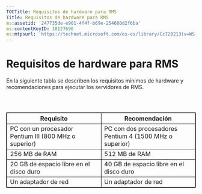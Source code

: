 ```yaml
---
TOCTitle: Requisitos de hardware para RMS
Title: Requisitos de hardware para RMS
ms:assetid: '247735de-e901-4f4f-b69e-254680d2f6ba'
ms:contentKeyID: 18127696
ms:mtpsurl: 'https://technet.microsoft.com/es-es/library/Cc720213(v=WS.10)'
---
```


Requisitos de hardware para RMS
===============================

En la siguiente tabla se describen los requisitos mínimos de hardware y recomendaciones para ejecutar los servidores de RMS.

###  

 
<p> </p>
<table style="border:1px solid black;">
<colgroup>
<col width="50%" />
<col width="50%" />
</colgroup>
<thead>
<tr class="header">
<th style="border:1px solid black;" >Requisito</th>
<th style="border:1px solid black;" >Recomendación</th>
</tr>
</thead>
<tbody>
<tr class="odd">
<td style="border:1px solid black;">PC con un procesador Pentium III (800 MHz o superior)</td>
<td style="border:1px solid black;">PC con dos procesadores Pentium 4 (1500 MHz o superior)</td>
</tr>
<tr class="even">
<td style="border:1px solid black;">256 MB de RAM</td>
<td style="border:1px solid black;">512 MB de RAM</td>
</tr>
<tr class="odd">
<td style="border:1px solid black;">20 GB de espacio libre en el disco duro</td>
<td style="border:1px solid black;">40 GB de espacio libre en el disco duro</td>
</tr>
<tr class="even">
<td style="border:1px solid black;">Un adaptador de red</td>
<td style="border:1px solid black;">Un adaptador de red</td>
</tr>
</tbody>
</table>
